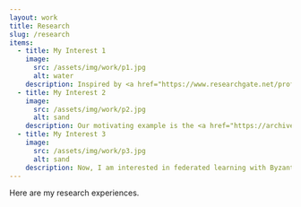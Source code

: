 ```yaml
---
layout: work
title: Research
slug: /research
items:
  - title: My Interest 1
    image:
      src: /assets/img/work/p1.jpg
      alt: water
    description: Inspired by <a href="https://www.researchgate.net/profile/Michael-Jordan-3/publication/303521286_Communication-efficient_distributed_statistical_learning/links/57d2689208ae5f03b48b61f8/Communication-efficient-distributed-statistical-learning.pdf">Michael Jordan and others' work about distributed statistical learning </a>, I started research on distributed learning. Jordan et al. replaced the global likelihood function by communication-efficient surrogate likelihood (CSL). However, they required that the loss functions are smooth and have at least second-order derivatives, which limits its application. For example, in studies about high expenses in insurance, researchers are interested in predicting quantiles with nonsmooth quantile loss functions. So <b>we investigated high-dimensional CQR estimation for distributed data</b>. 
  - title: My Interest 2
    image:
      src: /assets/img/work/p2.jpg
      alt: sand
    description: Our motivating example is the <a href="https://archive.ics.uci.edu/ml/datasets/Beijing+Multi-Site+Air-Quality+Data"> Beijing Air Quality data</a>. It contains hourly air pollutants data from 12 air-quality monitoring sites in Beijing from March 1, 2013 to February 28, 2017 and includes the 24 × 8 matrix-valued predictor, which is the daily observation (24 hourly measurements) of 8 variables. We have done two works based on the data- <b>distributed matrix regression and online update matrix regression. Both works do not require communicaiton/storage of original data but only some summary statistics are needed</b>.  
  - title: My Interest 3
    image:
      src: /assets/img/work/p3.jpg
      alt: sand
    description: Now, I am interested in federated learning with Byzantine attacks. Federated learning is highly related to distributed learning, where data are often distributed across a large number of clients (e.g. mobile devices). Based on Decentralized Gradient Descent (DGD), Wu et al. proposed <a href="https://arxiv.org/pdf/2205.08364.pdf">Network Gradient Desent (NGD)</a>, <b>however, how to extend NGD to the Byzantine attack scenario is under study</b>.
---
```


Here are my research experiences.
<br />
<br />
